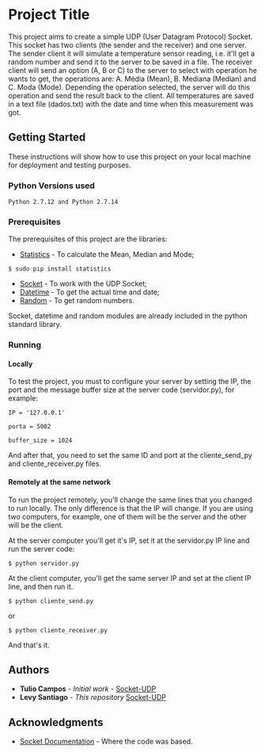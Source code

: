 # Project Title

This project aims to create a simple UDP (User Datagram Protocol) Socket. This socket has two clients (the sender and the receiver) and one server. The sender client it will simulate a temperature sensor reading, i.e. it'll get a random number and send it to the server to be saved in a file. The receiver client will send an option (A, B or C) to the server to select with operation he wants to get, the operations are: A. Média (Mean), B. Mediana (Median) and C. Moda (Mode). Depending the operation selected, the server will do this operation and send the result back to the client. All temperatures are saved in a text file (dados.txt) with the date and time when this measurement was got.

## Getting Started

These instructions will show how to use this project on your local machine for deployment and testing purposes.

### Python Versions used
```
Python 2.7.12 and Python 2.7.14
```

### Prerequisites

The prerequisites of this project are the libraries:

* [Statistics](http://cpython-test-docs.readthedocs.io/en/latest/library/statistics.html) - To calculate the Mean, Median and Mode;

```
$ sudo pip install statistics
```

* [Socket](https://docs.python.org/2.7/howto/sockets.html) - To work with the UDP Socket;
* [Datetime](https://docs.python.org/2/library/datetime.html) - To get the actual time and date;
* [Random](https://docs.python.org/2/library/random.html?highlight=random#module-random) - To get random numbers.

Socket, datetime and random modules are already included in the python standard library.

### Running

#### Locally

To test the project, you must to configure your server by setting the IP, the port and the message buffer size at the server code (servidor.py), for example:

```
IP = '127.0.0.1'

porta = 5002

buffer_size = 1024
```

And after that, you need to set the same ID and port at the cliente_send_py and cliente_receiver.py files.

#### Remotely at the same network
To run the project remotely, you'll change the same lines that you changed to run locally. The only difference is that the IP will change. If you are using two computers, for example, one of them will be the server and the other will be the client.

At the server computer you'll get it's IP, set it at the servidor.py IP line and run the server code:
```
$ python servidor.py
```

At the client computer, you'll get the same server IP and set at the client IP line, and then run it.
```
$ python cliente_send.py
```

or

```
$ python cliente_receiver.py
```

And that's it.

<!-- ## Versioning

We use [SemVer](http://semver.org/) for versioning. For the versions available, see the [tags on this repository](https://github.com/your/project/tags). -->

## Authors

* **Tulio Campos** - *Initial work* - [Socket-UDP](https://github.com/TulioCs/Socket-UDP)
* **Levy Santiago** - *This repository* [Socket-UDP](https://github.com/Levysantiago/Socket-UDP)

<!-- See also the list of [contributors](https://github.com/your/project/contributors) who participated in this project. -->

## Acknowledgments

* [Socket Documentation](https://docs.python.org/2/library/socket.html) - Where the code was based.
